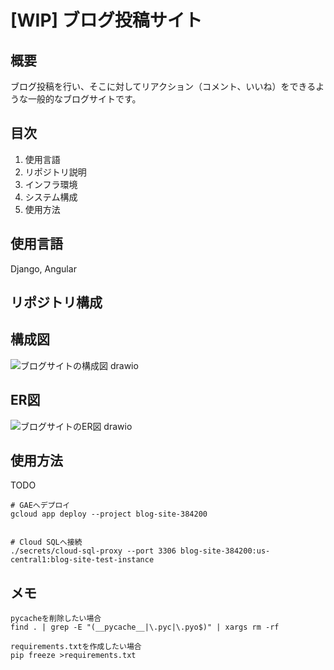 # [WIP] ブログ投稿サイト

## 概要
ブログ投稿を行い、そこに対してリアクション（コメント、いいね）をできるような一般的なブログサイトです。

## 目次
1. 使用言語
2. リポジトリ説明
3. インフラ環境
4. システム構成
5. 使用方法

## 使用言語
Django, Angular

## リポジトリ構成

## 構成図
![ブログサイトの構成図 drawio](https://user-images.githubusercontent.com/64781052/230820033-67230c5e-f266-4ee6-b4a7-b4b17ce55f6d.png)

## ER図
![ブログサイトのER図 drawio](https://user-images.githubusercontent.com/64781052/230820058-356ab7e6-163f-4f19-888f-346203ee312d.png)

## 使用方法
TODO
```
# GAEへデプロイ
gcloud app deploy --project blog-site-384200


# Cloud SQLへ接続
./secrets/cloud-sql-proxy --port 3306 blog-site-384200:us-central1:blog-site-test-instance
```

## メモ
```
pycacheを削除したい場合
find . | grep -E "(__pycache__|\.pyc|\.pyo$)" | xargs rm -rf

requirements.txtを作成したい場合
pip freeze >requirements.txt
```
